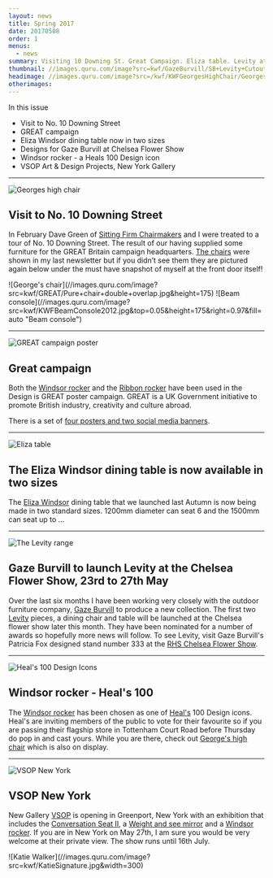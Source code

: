 ```yaml
---
layout: news
title: Spring 2017
date: 20170508
order: 1
menus:
  - news
summary: Visiting 10 Downing St. Great Campaign. Eliza table. Levity at Chelsea Flower Show. Heal's 100 Design Icon. VSOP Gallery, New York.
thumbnail: //images.quru.com/image?src=kwf/GazeBurvill/SB+Levity+Cutouts+11.jpg&width=175&height=175
headimage: //images.quru.com/image?src=/kwf/KWFGeorgesHighChair/Georges%20high%20chair%20cover.jpg&top=0.13125&bottom=0.9281&fill=auto
otherimages:
---
```

In this issue


* Visit to No. 10 Downing Street
* GREAT campaign
* Eliza Windsor dining table now in two sizes
* Designs for Gaze Burvill at Chelsea Flower Show
* Windsor rocker - a Heals 100 Design icon
* VSOP Art & Design Projects, New York Gallery



* * * * *

<img class="post-title gallery_image" alt="Georges high chair" src="//images.quru.com/image?src=kwf/katie/KatieAtNo10.jpg&strip=1&top=0.13125&bottom=0.9281&fill=auto&width=342" srcset="//images.quru.com/image?src=kwf/katie/KatieAtNo10.jpg&strip=1&top=0.13125&bottom=0.9281&fill=auto&width=342 360w, //images.quru.com/image?src=kwf/katie/KatieAtNo10.jpg&strip=1&top=0.13125&bottom=0.9281&fill=auto&width=770 800w,  //images.quru.com/image?src=kwf/katie/KatieAtNo10.jpg&strip=1&top=0.13125&bottom=0.9281&fill=auto&width=1440 2x">

## Visit to No. 10 Downing Street

In February Dave Green of [Sitting Firm Chairmakers](/retailers/sittingfirm.html "Makers of George's chair") and I were treated to a tour of No. 10 Downing Street. The result of our having supplied some furniture for the GREAT Britain campaign headquarters. [The chairs](/work/georgeschair.html "George's chair - as seen in 10 DOwning St") were shown in my last newsletter but if you didn’t see them they are pictured again below under the must have snapshot of myself at the front door itself!

<div class="actual_size" markdown="1">
![George's chair](//images.quru.com/image?src=kwf/GREAT/Pure+chair+double+overlap.jpg&height=175)
![Beam console](//images.quru.com/image?src=kwf/KWFBeamConsole2012.jpg&top=0.05&height=175&right=0.97&fill=auto "Beam console")
</div>


* * * * *

<img class="post-title gallery_image" alt="GREAT campaign poster" src="//images.quru.com/image?src=kwf/GREAT/GREAT_Desn_A0P_Katie_Walker.pdf.d/page-00001.png&strip=1&width=342" srcset="//images.quru.com/image?src=kwf/GREAT/GREAT_Desn_A0P_Katie_Walker.pdf.d/page-00001.png&strip=1&width=342 360w, //images.quru.com/image?src=kwf/GREAT/GREAT_Desn_A0P_Katie_Walker.pdf.d/page-00001.png&strip=1&width=770 800w,  //images.quru.com/image?src=kwf/GREAT/GREAT_Desn_A0P_Katie_Walker.pdf.d/page-00001.png&strip=1&width=1440 2x">

## Great campaign


Both the [Windsor rocker](/work/windsorrocker.html "The Windsor rocker") and the [Ribbon rocker](/work/ribbonrocker.html "The Ribbon rocker") have been used in the Design is GREAT poster campaign. GREAT is a UK Government initiative to promote British industry, creativity and culture abroad.

There is a set of [four posters and two social media banners](/work/great.html "GREAT campaign").


* * * * *

<img class="post-title gallery_image" alt="Eliza table" src="//images.quru.com/image?src=kwf/KWFEliza/Eliza%20round%20dining%20table%201.jpg&right=0.91563&left=0.06875&icc=srgb&strip=0&width=342" srcset="//images.quru.com/image?src=kwf/KWFEliza/Eliza%20round%20dining%20table%201.jpg&right=0.91563&left=0.06875&icc=srgb&strip=0&width=342 360w, //images.quru.com/image?src=kwf/KWFEliza/Eliza%20round%20dining%20table%201.jpg&right=0.91563&left=0.06875&icc=srgb&strip=0&width=770 800w,  //images.quru.com/image?src=kwf/KWFEliza/Eliza%20round%20dining%20table%201.jpg&right=0.91563&left=0.06875&icc=srgb&strip=0&width=1440 2x">

## The Eliza Windsor dining table is now available in two sizes

The [Eliza Windsor](/work/elizatable.html "The Eliza table") dining table that we launched last Autumn is now being made in two standard sizes. 1200mm diameter can seat 6 and the 1500mm can seat up to ...



* * * * *

<img class="post-title gallery_image" alt="The Levity range" src="//images.quru.com/image?src=kwf/GazeBurvill/SB+Levity+Cutouts+15.jpg&fill=auto&format=jpg&strip=1&width=342" srcset="//images.quru.com/image?src=kwf/GazeBurvill/SB+Levity+Cutouts+15.jpg&fill=auto&format=jpg&strip=1&width=342 360w, //images.quru.com/image?src=kwf/GazeBurvill/SB+Levity+Cutouts+15.jpg&fill=auto&format=jpg&strip=1&width=770 800w,  //images.quru.com/image?src=kwf/GazeBurvill/SB+Levity+Cutouts+15.jpg&fill=auto&format=jpg&strip=1&width=1440 2x">


## Gaze Burvill to launch Levity at the Chelsea Flower Show, 23rd to 27th May

Over the last six months I have been working very closely with the outdoor furniture company, [Gaze Burvill](/retailers/gazeburvill.html "Gaze Burvill") to produce a new collection. The first two [Levity](/work/levity.html "The Levity range") pieces, a dining chair and table will be launched at the Chelsea flower show later this month. They have been nominated for a number of awards so hopefully more news will follow. To see Levity, visit Gaze Burvill's Patricia Fox designed stand number 333 at the [RHS Chelsea Flower Show](https://www.rhs.org.uk/shows-events/rhs-chelsea-flower-show "The Chelsea Flower Show").


* * * * *

<img class="post-title gallery_image" alt="Heal's 100 Design Icons" src="//images.quru.com/image?src=kwf/retailers/HEALs+100.png&width=342" srcset="//images.quru.com/image?src=/kwf/retailers/HEALs+100.png&width=342 360w, //images.quru.com/image?src=kwf/retailers/HEALs+100.png&width=770 800w,  //images.quru.com/image?src=/kwf/retailers/HEALs+100.png&width=1440 2x">


## Windsor rocker - Heal's 100

The [Windsor rocker](/work/windsorrocker.html "The Windsor rocker") has been chosen as one of [Heal's](/retailers/heals.html "Heal's") 100 Design icons. Heal's are inviting members of the public to vote for their favourite so if you are passing their flagship store in Tottenham Court Road before Thursday do pop in and cast yours. While you are there, check out [George's high chair](/work/georgeshighchair.html "George's high chair") which is also on display.

* * * * *

<img class="post-title gallery_image" alt="VSOP New York" src="//images.quru.com/image?src=kwf/retailers/VSOPShow1Announcement.jpg&width=342" srcset="//images.quru.com/image?src=kwf/retailers/VSOPShow1Announcement.jpg&width=342 360w, //images.quru.com/image?src=kwf/retailers/VSOPShow1Announcement.jpg&width=770 800w,  //images.quru.com/image?src=kwf/retailers/VSOPShow1Announcement.jpg&width=1440 2x">


## VSOP New York

New Gallery [VSOP](https://www.vsopprojects.com/ "VSOP") is opening in Greenport, New York with an exhibition that includes the [Conversation Seat II](/work/conversationSeatII.html), a [Weight and see mirror](/work/weightandsee.html "Weight and see mirror") and a [Windsor rocker](/work/windsorrocker.html "Windor rocker"). If you are in New York on May 27th, I am sure you would be very welcome at their private view. The show runs until 16th July.




<div class="actual_size" markdown="1"> ![Katie Walker](//images.quru.com/image?src=kwf/KatieSignature.jpg&width=300)
</div>
